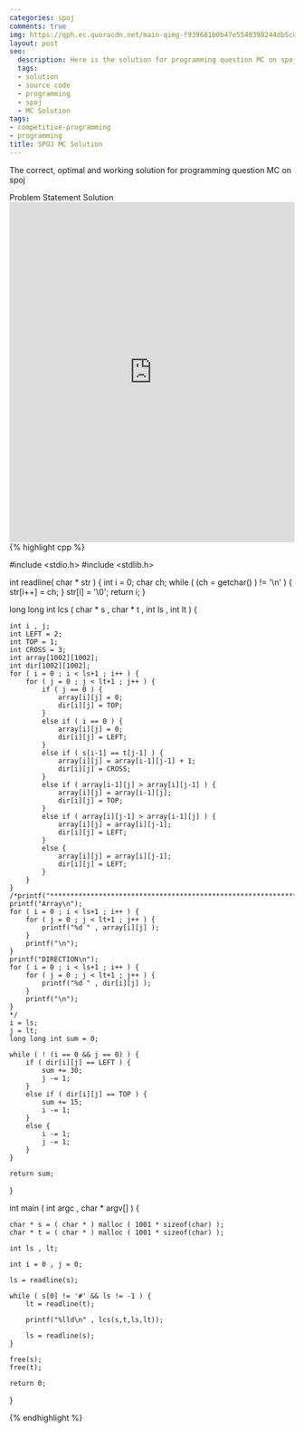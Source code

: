 ```yaml
---
categories: spoj
comments: true
img: https://qph.ec.quoracdn.net/main-qimg-f939681b0b47e5540398244db5c8966f?convert_to_webp=true
layout: post
seo:
  description: Here is the solution for programming question MC on spoj
  tags:
  - solution
  - source code
  - programming
  - spoj
  - MC Solution
tags:
- competitive-programming
- programming
title: SPOJ MC Solution
---
```

The correct, optimal and working solution for programming question MC on spoj

<div class="ui secondary pointing large menu">
  <a class="grey item" data-tab="problem-statement">
    Problem Statement
  </a>
  <a class="active item grey" data-tab="solution">
    Solution
  </a>
</div>
<div class="ui bottom attached tab" data-tab="problem-statement">
    <iframe src="http://www.spoj.com/problems/MC/" width="100%" height="600px" style="overflow: scroll; border: none;"></iframe>
</div>
<div class="ui bottom attached active tab" data-tab="solution">
{% highlight cpp %}

#include <stdio.h>
#include <stdlib.h>

int readline( char * str ) {
	int i = 0;
	char ch;
	while ( (ch = getchar() ) != '\n' ) {
		str[i++] = ch;
	}
	str[i] = '\0';
	return i;
}

long long int lcs ( char * s , char * t , int ls , int lt ) {

	int i , j;
	int LEFT = 2;
	int TOP = 1;
	int CROSS = 3;
	int array[1002][1002];
	int dir[1002][1002];
	for ( i = 0 ; i < ls+1 ; i++ ) {
		for ( j = 0 ; j < lt+1 ; j++ ) {
			if ( j == 0 ) {
				array[i][j] = 0;
				dir[i][j] = TOP;
			}
			else if ( i == 0 ) {
				array[i][j] = 0;
				dir[i][j] = LEFT;
			}
			else if ( s[i-1] == t[j-1] ) {
				array[i][j] = array[i-1][j-1] + 1;
				dir[i][j] = CROSS;
			}
			else if ( array[i-1][j] > array[i][j-1] ) {
				array[i][j] = array[i-1][j];
				dir[i][j] = TOP;
			}
			else if ( array[i][j-1] > array[i-1][j] ) {
				array[i][j] = array[i][j-1];
				dir[i][j] = LEFT;
			}
			else {
				array[i][j] = array[i][j-1];
				dir[i][j] = LEFT;
			}
		}
	}
	/*printf("***************************************************************\n");
	printf("Array\n");
	for ( i = 0 ; i < ls+1 ; i++ ) {
		for ( j = 0 ; j < lt+1 ; j++ ) {
			printf("%d " , array[i][j] );
		}
		printf("\n");
	}
	printf("DIRECTION\n");
	for ( i = 0 ; i < ls+1 ; i++ ) {
		for ( j = 0 ; j < lt+1 ; j++ ) {
			printf("%d " , dir[i][j] );
		}
		printf("\n");
	}
	*/
	i = ls;
	j = lt;
	long long int sum = 0;

	while ( ! (i == 0 && j == 0) ) {
		if ( dir[i][j] == LEFT ) {
			sum += 30;
			j -= 1;
		}
		else if ( dir[i][j] == TOP ) {
			sum += 15;
			i -= 1;
		}
		else {
			i -= 1;
			j -= 1;
		}
	}

	return sum;
}

int main ( int argc , char * argv[] ) {

	char * s = ( char * ) malloc ( 1001 * sizeof(char) );
	char * t = ( char * ) malloc ( 1001 * sizeof(char) );

	int ls , lt;

	int i = 0 , j = 0;

	ls = readline(s);

	while ( s[0] != '#' && ls != -1 ) {
		lt = readline(t);

		printf("%lld\n" , lcs(s,t,ls,lt));

		ls = readline(s);
	}

	free(s);
	free(t);

	return 0;
}


{% endhighlight %}
</div>
